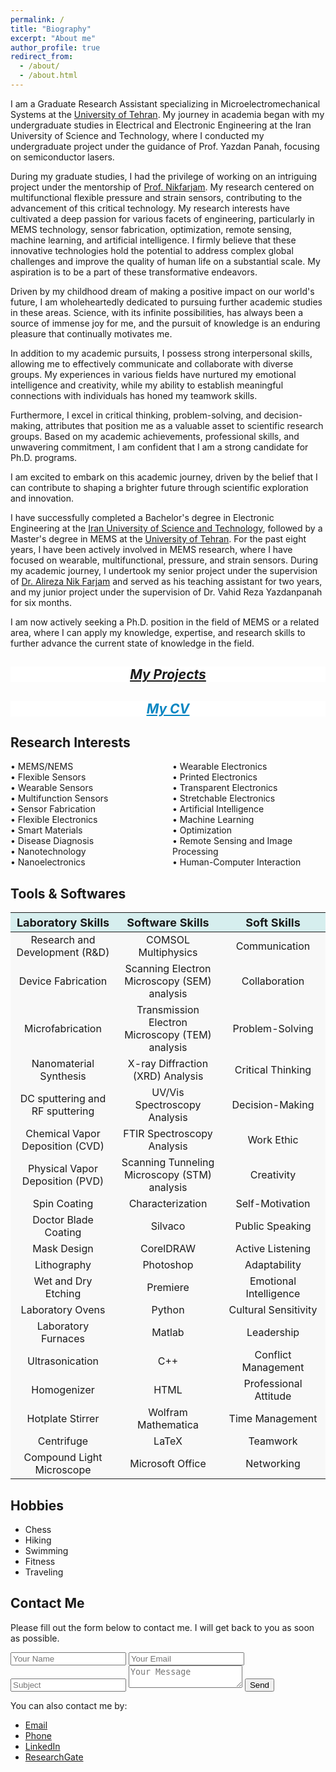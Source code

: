 ```yaml
---
permalink: /
title: "Biography"
excerpt: "About me"
author_profile: true
redirect_from: 
  - /about/
  - /about.html
---
```



I am a Graduate Research Assistant specializing in Microelectromechanical Systems at the <a href="https://ut.ac.ir/en">University of Tehran</a>. My journey in academia began with my undergraduate studies in Electrical and Electronic Engineering at the Iran University of Science and Technology, where I conducted my undergraduate project under the guidance of Prof. Yazdan Panah, focusing on semiconductor lasers.

During my graduate studies, I had the privilege of working on an intriguing project under the mentorship of [Prof. Nikfarjam](https://fnst.ut.ac.ir/en/~a.nikfarjam). My research centered on multifunctional flexible pressure and strain sensors, contributing to the advancement of this critical technology.
My research interests have cultivated a deep passion for various facets of engineering, particularly in MEMS technology, sensor fabrication, optimization, remote sensing, machine learning, and artificial intelligence. I firmly believe that these innovative technologies hold the potential to address complex global challenges and improve the quality of human life on a substantial scale. My aspiration is to be a part of these transformative endeavors.

Driven by my childhood dream of making a positive impact on our world's future, I am wholeheartedly dedicated to pursuing further academic studies in these areas. Science, with its infinite possibilities, has always been a source of immense joy for me, and the pursuit of knowledge is an enduring pleasure that continually motivates me.

In addition to my academic pursuits, I possess strong interpersonal skills, allowing me to effectively communicate and collaborate with diverse groups. My experiences in various fields have nurtured my emotional intelligence and creativity, while my ability to establish meaningful connections with individuals has honed my teamwork skills.

Furthermore, I excel in critical thinking, problem-solving, and decision-making, attributes that position me as a valuable asset to scientific research groups. Based on my academic achievements, professional skills, and unwavering commitment, I am confident that I am a strong candidate for Ph.D. programs.

I am excited to embark on this academic journey, driven by the belief that I can contribute to shaping a brighter future through scientific exploration and innovation.





I have successfully completed a Bachelor's degree in Electronic Engineering at the <a href="https://www.iust.ac.ir/en">Iran University of Science and Technology</a>, followed by a Master's degree in MEMS at the <a href="https://ut.ac.ir/en">University of Tehran</a>. For the past eight years, I have been actively involved in MEMS research, where I have focused on wearable, multifunctional, pressure, and strain sensors. During my academic journey, I undertook my senior project under the supervision of <a href="https://scholar.google.com/citations?user=cGcTjmq0Uh4C&hl=en
">Dr. Alireza Nik Farjam</a> and served as his teaching assistant for two years, and my junior project under the supervision of Dr. Vahid Reza Yazdanpanah for six months.

I am now actively seeking a Ph.D. position in the field of MEMS or a related area, where I can apply my knowledge, expertise, and research skills to further advance the current state of knowledge in the field.





 <div class="my-projects-box">
    <h2 style="color: #54b3d6; font-weight: bold; font-style: italic; text-align:center; text-decoration: underline;"><a href="/Projects.html">My Projects</a></h2>
  </div>

<style>
.my-projects-box {
  background-color: #ffffff;
}

.my-projects-box:hover {
  background-color: #f0f8ff;
}
</style>

  <div class="my-projects-box2">
    <h2 style="color: #82d220; font-weight: bold; font-style: italic; text-align:center; text-decoration: underline;"><a href="/cv/" style="color: #0686c2;">My CV</a></h2>
  </div>

<style>
.my-projects-box2 {
  background-color: #ffffff;
}

.my-projects-box2:hover {
  background-color: #c9f5ca;
}
</style>


Research Interests
------
<html>
<head>
    <style>
        /* Define a class for the two-column list */
        .two-column-list {
            columns: 2; /* Set the number of columns to 2 */
            list-style-type: none; /* Remove default list bullets */
            padding: 0; /* Remove default padding for the list */
        }
    </style>
</head>
<body>
    <ul class="two-column-list">
        <li>&#x2022; MEMS/NEMS</li>
        <li>&#x2022; Flexible Sensors</li>
        <li>&#x2022; Wearable Sensors</li>
        <li>&#x2022; Multifunction Sensors</li>
        <li>&#x2022; Sensor Fabrication</li>
        <li>&#x2022; Flexible Electronics</li>
        <li>&#x2022; Smart Materials</li>
        <li>&#x2022; Disease Diagnosis</li>
        <li>&#x2022; Nanotechnology</li>
        <li>&#x2022; Nanoelectronics</li>
        <li>&#x2022; Wearable Electronics</li>
        <li>&#x2022; Printed Electronics</li>
        <li>&#x2022; Transparent Electronics</li>
        <li>&#x2022; Stretchable Electronics</li>
        <li>&#x2022; Artificial Intelligence</li>
        <li>&#x2022; Machine Learning</li>
        <li>&#x2022; Optimization</li>
        <li>&#x2022; Remote Sensing and Image Processing</li>
        <li>&#x2022; Human-Computer Interaction</li>
    </ul>
</body>
</html>


<!--
* MEMS/NEMS
* Flexible Sensors 
* Wearable Sensors 
* Multifunction Sensors
* Sensor Fabrication
* Flexible electronics 
* Smart Materials
* Disease Diagnosis
* Nanotechnology
* Nanoelectronics
* Wearable Electronics
* Printed Electronics
* Transparent Electronics
* Stretchable Electronics
* Artificial Intelligence
* Machine Learning
* Optimization
* Remote Sensing and Image Processing
* Human-Computer Interaction
  -->


Tools & Softwares
------
<table class="table table-bordered table-striped">
  <thead>
    <tr>
      <th style="text-align: center; background-color: #D6EEEE; font-size:18px">Laboratory Skills</th>
      <th style="text-align: center; background-color: #D6EEEE; font-size:18px">Software Skills</th>
      <th style="text-align: center; background-color: #D6EEEE; font-size:18px">Soft Skills</th>
    </tr>
  </thead>
  <tbody>
    <tr>
      <td style="width: 33.33%;text-align: center; background-color: #F8F8F8">Research and Development (R&D)</td>
      <td style="width: 33.33%;text-align: center; background-color: #F8F8F8">COMSOL Multiphysics</td>
      <td style="width: 33.33%;text-align: center; background-color: #F8F8F8">Communication</td>
    </tr>
    <tr>
      <td style="width: 33.33%;text-align: center; background-color: #F8F8F8">Device Fabrication</td>
      <td style="width: 33.33%;text-align: center; background-color: #F8F8F8">Scanning Electron Microscopy (SEM) analysis</td>
      <td style="width: 33.33%;text-align: center; background-color: #F8F8F8">Collaboration</td>
    </tr>
    <tr>
      <td style="width: 33.33%;text-align: center; background-color: #F8F8F8">Microfabrication</td>
      <td style="width: 33.33%;text-align: center; background-color: #F8F8F8">Transmission Electron Microscopy (TEM) analysis</td>
      <td style="width: 33.33%;text-align: center; background-color: #F8F8F8">Problem-Solving</td>
    </tr>
    <tr>
      <td style="width: 33.33%;text-align: center; background-color: #F8F8F8">Nanomaterial Synthesis</td>
      <td style="width: 33.33%;text-align: center; background-color: #F8F8F8">X-ray Diffraction (XRD) Analysis</td>
      <td style="width: 33.33%;text-align: center; background-color: #F8F8F8">Critical Thinking</td>
    </tr>
    <tr>
      <td style="width: 33.33%;text-align: center; background-color: #F8F8F8">DC sputtering and RF sputtering</td>
      <td style="width: 33.33%;text-align: center; background-color: #F8F8F8">UV/Vis Spectroscopy Analysis</td>
      <td style="width: 33.33%;text-align: center; background-color: #F8F8F8">Decision-Making</td>
    </tr>
    <tr>
      <td style="width: 33.33%;text-align: center; background-color: #F8F8F8">Chemical Vapor Deposition (CVD)</td>
      <td style="width: 33.33%;text-align: center; background-color: #F8F8F8">FTIR Spectroscopy Analysis</td>
      <td style="width: 33.33%;text-align: center; background-color: #F8F8F8">Work Ethic</td>
    </tr>
    <tr>
      <td style="width: 33.33%;text-align: center; background-color: #F8F8F8">Physical Vapor Deposition (PVD)</td>
      <td style="width: 33.33%;text-align: center; background-color: #F8F8F8">Scanning Tunneling Microscopy (STM) analysis</td>
      <td style="width: 33.33%;text-align: center; background-color: #F8F8F8">Creativity</td>
    </tr>
    <tr>
      <td style="width: 33.33%;text-align: center; background-color: #F8F8F8">Spin Coating</td>
      <td style="width: 33.33%;text-align: center; background-color: #F8F8F8">Characterization</td>
      <td style="width: 33.33%;text-align: center; background-color: #F8F8F8">Self-Motivation</td>
    </tr>
    <tr>
      <td style="width: 33.33%;text-align: center; background-color: #F8F8F8">Doctor Blade Coating</td>
      <td style="width: 33.33%;text-align: center; background-color: #F8F8F8">Silvaco</td>
      <td style="width: 33.33%;text-align: center; background-color: #F8F8F8">Public Speaking</td>
    </tr>
    <tr>
      <td style="width: 33.33%;text-align: center; background-color: #F8F8F8">Mask Design</td>
      <td style="width: 33.33%;text-align: center; background-color: #F8F8F8">CorelDRAW</td>
      <td style="width: 33.33%;text-align: center; background-color: #F8F8F8">Active Listening</td>
    </tr>
    <tr>
      <td style="width: 33.33%;text-align: center; background-color: #F8F8F8">Lithography</td>
      <td style="width: 33.33%;text-align: center; background-color: #F8F8F8">Photoshop</td>
      <td style="width: 33.33%;text-align: center; background-color: #F8F8F8">Adaptability</td>
    </tr>
     <tr>
      <td style="width: 33.33%;text-align: center; background-color: #F8F8F8">Wet and Dry Etching</td>
      <td style="width: 33.33%;text-align: center; background-color: #F8F8F8">Premiere</td>
      <td style="width: 33.33%;text-align: center; background-color: #F8F8F8">Emotional Intelligence</td>
    </tr>
    <tr>
      <td style="width: 33.33%;text-align: center; background-color: #F8F8F8">Laboratory Ovens</td>
      <td style="width: 33.33%;text-align: center; background-color: #F8F8F8">Python</td>
      <td style="width: 33.33%;text-align: center; background-color: #F8F8F8">Cultural Sensitivity</td>
    </tr>
     <tr>
      <td style="width: 33.33%;text-align: center; background-color: #F8F8F8">Laboratory Furnaces</td>
      <td style="width: 33.33%;text-align: center; background-color: #F8F8F8">Matlab</td>
      <td style="width: 33.33%;text-align: center; background-color: #F8F8F8">Leadership</td>
    </tr>
    <tr>
      <td style="width: 33.33%;text-align: center; background-color: #F8F8F8">Ultrasonication</td>
      <td style="width: 33.33%;text-align: center; background-color: #F8F8F8">C++</td>
      <td style="width: 33.33%;text-align: center; background-color: #F8F8F8">Conflict Management</td>
    </tr>
    <tr>
      <td style="width: 33.33%;text-align: center; background-color: #F8F8F8">Homogenizer</td>
      <td style="width: 33.33%;text-align: center; background-color: #F8F8F8">HTML</td>
      <td style="width: 33.33%;text-align: center; background-color: #F8F8F8">Professional Attitude</td>
    </tr>
     <tr>
      <td style="width: 33.33%;text-align: center; background-color: #F8F8F8">Hotplate Stirrer</td>
      <td style="width: 33.33%;text-align: center; background-color: #F8F8F8">Wolfram Mathematica</td>
      <td style="width: 33.33%;text-align: center; background-color: #F8F8F8">Time Management</td>
    </tr>
    <tr>
      <td style="width: 33.33%;text-align: center; background-color: #F8F8F8">Centrifuge</td>
      <td style="width: 33.33%;text-align: center; background-color: #F8F8F8">LaTeX</td>
      <td style="width: 33.33%;text-align: center; background-color: #F8F8F8">Teamwork</td>
    </tr>
    <tr>
      <td style="width: 33.33%;text-align: center; background-color: #F8F8F8">Compound Light Microscope</td>
      <td style="width: 33.33%;text-align: center; background-color: #F8F8F8">Microsoft Office</td>
      <td style="width: 33.33%;text-align: center; background-color: #F8F8F8">Networking</td>
    </tr>
  </tbody>
</table>




**Hobbies**
------

* Chess
* Hiking
* Swimming
* Fitness
* Traveling
  

Contact Me
------

<section class="contact-me">
  <div class="row">
    <div class="col-md-6">
      <p>
        Please fill out the form below to contact me. I will get back to you as soon as possible.
      </p>
      <form action="mailto:hediehsavari@gmail.com" method="post">
        <input type="hidden" name="from" value="your@email.address">
        <input type="text" name="name" placeholder="Your Name">
        <input type="email" name="email" placeholder="Your Email">
        <input type="text" name="subject" placeholder="Subject">
        <textarea name="message" placeholder="Your Message"></textarea>
        <button type="submit">Send</button>
      </form>
    </div>
    <div class="col-md-6">
      <p>
        You can also contact me by:
      </p>
      <ul>
        <li><a href="mailto:hediehsavari@gmail.com">Email</a></li>
        <li><a href="tel:+989370763755">Phone</a></li>
        <li><a href="https://www.linkedin.com/in/hediyeh-savari-6b065b106/">LinkedIn</a></li>
        <li><a href="https://www.researchgate.net/profile/Hediyeh-Savari">ResearchGate</a></li>
      </ul>
    </div>
  </div>
</section>




